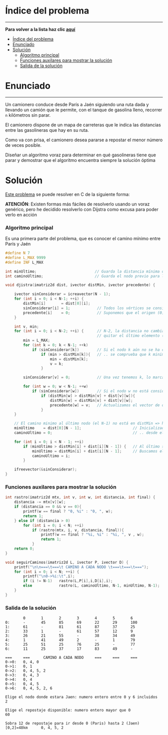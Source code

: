 # Índice del problema

***

**Para volver a la lista haz clic [aquí](./Index.md)**

<!-- TOC -->
* [Índice del problema](#índice-del-problema)
* [Enunciado](#enunciado)
* [Solución](#solución)
    * [Algoritmo principal](#algoritmo-principal)
    * [Funciones auxilares para mostrar la solución](#funciones-auxilares-para-mostrar-la-solución)
    * [Salida de la solución](#salida-de-la-solución)
<!-- TOC -->

# Enunciado

***

Un camionero conduce desde París a Jaén siguiendo una ruta dada y
llevando un camión que le permite, con el tanque de gasolina lleno, recorrer ``n``
kilómetros sin parar. 

El camionero dispone de un mapa de carreteras que le indica
las distancias entre las gasolineras que hay en su ruta. 

Como va con prisa, el camionero desea pararse a repostar el menor número de veces posible. 

Diseñar un algoritmo voraz para determinar en qué gasolineras tiene que parar y
demostrar que el algoritmo encuentra siempre la solución óptima

# Solución
[Este problema](#enunciado) se puede resolver en C de la siguiente forma:

**ATENCIÓN**: Existen formas más fáciles de resolverlo usando un voraz genérico, 
pero he decidido resolverlo con Dijstra como excusa para poder verlo en acción

### Algoritmo principal

Es una primera parte del problema, que es conocer el camino mínimo entre París y Jaén

```c
#define N 7
#define L_MAX 9999
#define INF L_MAX

int minUltimo;                          // Guarda la distancia mínima del nodo origen al nodo N-1
int caminoUltimo;                       // Guarda el nodo previo para llegar al nodo N-1

void djistra(imatriz2d dist, ivector distMin, ivector precedente) {

    ivector sinConsiderar = icreavector(N - 1);
    for (int i = 0; i < N-1; ++i) {
        distMin[i]       = dist[0][i];
        sinConsiderar[i] = 1;            // Todos los vértices se consideran válidos al principio
        precedente[i]    = 0;            // Suponemos que el origen (0) ya conecta con distMin mínima al resto de nodos
    }

    int v, min;
    for (int i = 0; i < N-2; ++i) {      // N-2, la distancia no cambia al
                                         // quitar el último elemento (sinConsiderar[v]=0)
        min = L_MAX;
        for (int k = 0; k < N-1; ++k)
            if (sinConsiderar[k])        // Si el nodo k aún no se ha considerado ...
                if (min > distMin[k]){   // .. se comprueba que k minimice la distancia
                    min = distMin[k];
                    v = k;
                }

        sinConsiderar[v] = 0;            // Una vez tenemos k, lo marcamos como considerado (booleano)

        for (int w = 0; w < N-1; ++w)
            if (sinConsiderar[w])        // Si el nodo w no está considerado            
                if (distMin[w] > distMin[v] + dist[v][w]){
                    distMin[w] = distMin[v] + dist[v][w];
                    precedente[w] = v;   // Actualizamos el vector de distancias mínimas
                }
    }

    // El camino minimo al último nodo (el N-1) no está en distMin => hay que calcularlo
    minUltimo    = dist[0][N - 1];                       // Inicializado como camino directo a N-1 ..
    caminoUltimo = 0;                                    // .. desde el origen (0)

    for (int i = 0; i < N - 1; ++i)
        if (minUltimo > distMin[i] + dist[i][N - 1]) {   // Al último se llega: desde 0 (directo) o desde el resto de nodos (distMin[i])
            minUltimo = distMin[i] + dist[i][N - 1];     // Buscamos el más cercano (mínimo) al último nodo
            caminoUltimo = i;
        }

    ifreevector(&sinConsiderar);
}
```

### Funciones auxilares para mostrar la solución

````c
int rastro(imatriz2d mtx, int v, int w, int distancia, int final) {
    distancia -= mtx[v][w];
    if (distancia == 0 && v == 0){                                      // Inicio del recorrido (es origen y distancia es 0)
        printf(w == final ? "0, %i" : "0, ", w);                        // Puede que sea directo (el nodo final es el destino)
        return 1;
    } else if (distancia > 0)                                           // Hay recursividad mientras la distancia recorrida es positiva
        for (int i = 0; i < N; ++i)                                     // Partimos de la arista [v,w] ( que son [origen,destino] )
            if (rastro(mtx, i, v, distancia, final)){                   // Buscamos  una  arista [i,v] ( en algún momento se tomo v como destino )
                printf(w == final ? "%i, %i" : "%i, ", v , w);
                return 1;
            }
    return 0;
}

void seguirCaminos(imatriz2d L, ivector P, ivector D) {
    printf("\n\n===\t===\t CAMINO A CADA NODO \t===\t===\t===");
    for (int i = 0; i < N; ++i) {
        printf("\n0->%i:\t",i);
        if (i != N-1)   rastro(L,P[i],i,D[i],i);                        // Imprimimos el rastro de nodos
        else            rastro(L, caminoUltimo, N-1, minUltimo, N-1);   // Una vez impreso el rastro que llega hasta el anterior a N-1
    }
}
````

### Salida de la solución

```
        0       1       2       3       4       5       6
0:      -       45      85      69      22      29      100
1:      61      -       81      61      87      37      25
2:      33      1       -       61      57      12      9
3:      26      21      55      -       38      34      49
4:      1       41      49      2       -       1       79
5:      25      51      25      76      25      -       77
6:      11      25      37      17      83      49      -

===     ===      CAMINO A CADA NODO     ===     ===     ===
0->0:   0, 4, 0
0->1:   0, 1
0->2:   0, 4, 5, 2
0->3:   0, 4, 3
0->4:   0, 4
0->5:   0, 4, 5
0->6:   0, 4, 5, 2, 6

Elige el nodo donde estara Jaen: numero entero entre 0 y 6 incluidos
2

Elige el repostaje disponible: numero entero mayor que 0
60

Sobra 12 de repostaje para ir desde 0 (Paris) hasta 2 (Jaen)
[0,2]=48km      0, 4, 5, 2
```
